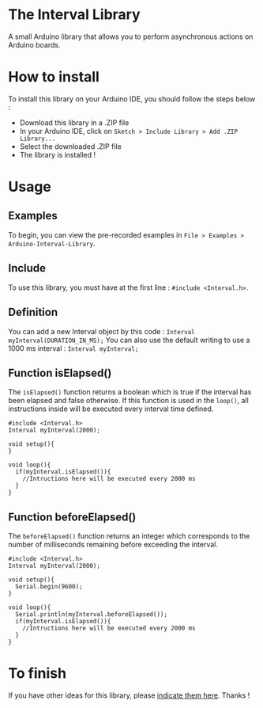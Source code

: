 # The Interval Library
A small Arduino library that allows you to perform asynchronous actions on Arduino boards.
# How to install
To install this library on your Arduino IDE, you should follow the steps below :
* Download this library in a .ZIP file
* In your Arduino IDE, click on `Sketch > Include Library > Add .ZIP Library...`
* Select the downloaded .ZIP file
* The library is installed !

# Usage
## Examples
To begin, you can view the pre-recorded examples in `File > Examples > Arduino-Interval-Library`.
## Include
To use this library, you must have at the first line : ```#include <Interval.h>```.
## Definition
You can add a new Interval object by this code : ```Interval myInterval(DURATION_IN_MS);```
You can also use the default writing to use a 1000 ms interval : ```Interval myInterval;```
## Function isElapsed()
The `isElapsed()` function returns a boolean which is true if the interval has been elapsed and false otherwise. 
If this function is used in the `loop()`, all instructions inside will be executed every interval time defined.
```
#include <Interval.h>
Interval myInterval(2000);

void setup(){
}

void loop(){
  if(myInterval.isElapsed()){
    //Intructions here will be executed every 2000 ms
  }
}
```
## Function beforeElapsed()
The `beforeElapsed()` function returns an integer which corresponds to the number of milliseconds remaining before exceeding the interval.
```
#include <Interval.h>
Interval myInterval(2000);

void setup(){
  Serial.begin(9600);
}

void loop(){
  Serial.println(myInterval.beforeElapsed());
  if(myInterval.isElapsed()){
    //Intructions here will be executed every 2000 ms
  }
}
```
# To finish
If you have other ideas for this library, please [indicate them here](https://github.com/valentinboulanger/Arduino-Interval-Library/issues). Thanks !
